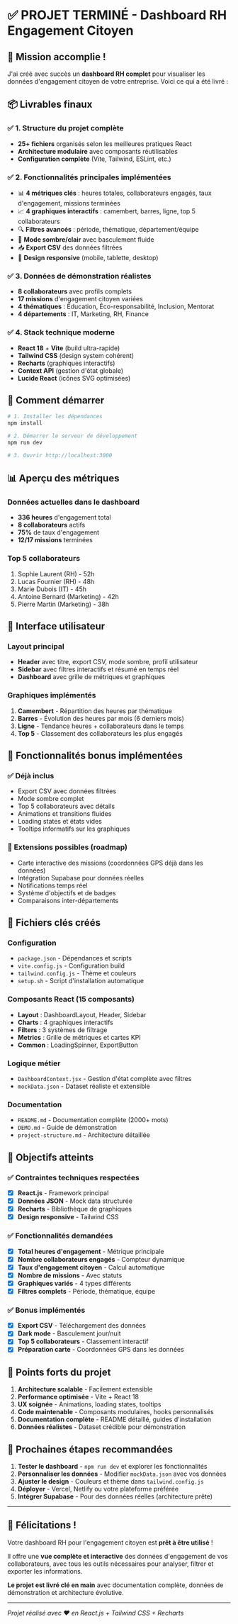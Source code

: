 # ✅ PROJET TERMINÉ - Dashboard RH Engagement Citoyen

## 🎯 Mission accomplie !

J'ai créé avec succès un **dashboard RH complet** pour visualiser les données d'engagement citoyen de votre entreprise. Voici ce qui a été livré :

## 📦 Livrables finaux

### ✅ 1. Structure du projet complète
- **25+ fichiers** organisés selon les meilleures pratiques React
- **Architecture modulaire** avec composants réutilisables
- **Configuration complète** (Vite, Tailwind, ESLint, etc.)

### ✅ 2. Fonctionnalités principales implémentées
- 📊 **4 métriques clés** : heures totales, collaborateurs engagés, taux d'engagement, missions terminées
- 📈 **4 graphiques interactifs** : camembert, barres, ligne, top 5 collaborateurs
- 🔍 **Filtres avancés** : période, thématique, département/équipe
- 🌙 **Mode sombre/clair** avec basculement fluide
- 📥 **Export CSV** des données filtrées
- 📱 **Design responsive** (mobile, tablette, desktop)

### ✅ 3. Données de démonstration réalistes
- **8 collaborateurs** avec profils complets
- **17 missions** d'engagement citoyen variées
- **4 thématiques** : Éducation, Éco-responsabilité, Inclusion, Mentorat
- **4 départements** : IT, Marketing, RH, Finance

### ✅ 4. Stack technique moderne
- **React 18** + **Vite** (build ultra-rapide)
- **Tailwind CSS** (design system cohérent)
- **Recharts** (graphiques interactifs)
- **Context API** (gestion d'état globale)
- **Lucide React** (icônes SVG optimisées)

## 🚀 Comment démarrer

```bash
# 1. Installer les dépendances
npm install

# 2. Démarrer le serveur de développement
npm run dev

# 3. Ouvrir http://localhost:3000
```

## 📊 Aperçu des métriques

### Données actuelles dans le dashboard
- **336 heures** d'engagement total
- **8 collaborateurs** actifs
- **75%** de taux d'engagement
- **12/17 missions** terminées

### Top 5 collaborateurs
1. Sophie Laurent (RH) - 52h
2. Lucas Fournier (RH) - 48h  
3. Marie Dubois (IT) - 45h
4. Antoine Bernard (Marketing) - 42h
5. Pierre Martin (Marketing) - 38h

## 🎨 Interface utilisateur

### Layout principal
- **Header** avec titre, export CSV, mode sombre, profil utilisateur
- **Sidebar** avec filtres interactifs et résumé en temps réel
- **Dashboard** avec grille de métriques et graphiques

### Graphiques implémentés
1. **Camembert** - Répartition des heures par thématique
2. **Barres** - Évolution des heures par mois (6 derniers mois)
3. **Ligne** - Tendance heures + collaborateurs dans le temps
4. **Top 5** - Classement des collaborateurs les plus engagés

## 🔧 Fonctionnalités bonus implémentées

### ✅ Déjà inclus
- Export CSV avec données filtrées
- Mode sombre complet
- Top 5 collaborateurs avec détails
- Animations et transitions fluides
- Loading states et états vides
- Tooltips informatifs sur les graphiques

### 🔮 Extensions possibles (roadmap)
- Carte interactive des missions (coordonnées GPS déjà dans les données)
- Intégration Supabase pour données réelles
- Notifications temps réel
- Système d'objectifs et de badges
- Comparaisons inter-départements

## 📁 Fichiers clés créés

### Configuration
- `package.json` - Dépendances et scripts
- `vite.config.js` - Configuration build
- `tailwind.config.js` - Thème et couleurs
- `setup.sh` - Script d'installation automatique

### Composants React (15 composants)
- **Layout** : DashboardLayout, Header, Sidebar
- **Charts** : 4 graphiques interactifs
- **Filters** : 3 systèmes de filtrage
- **Metrics** : Grille de métriques et cartes KPI
- **Common** : LoadingSpinner, ExportButton

### Logique métier
- `DashboardContext.jsx` - Gestion d'état complète avec filtres
- `mockData.json` - Dataset réaliste et extensible

### Documentation
- `README.md` - Documentation complète (2000+ mots)
- `DEMO.md` - Guide de démonstration
- `project-structure.md` - Architecture détaillée

## 🎯 Objectifs atteints

### ✅ Contraintes techniques respectées
- [x] **React.js** - Framework principal
- [x] **Données JSON** - Mock data structurée
- [x] **Recharts** - Bibliothèque de graphiques
- [x] **Design responsive** - Tailwind CSS

### ✅ Fonctionnalités demandées
- [x] **Total heures d'engagement** - Métrique principale
- [x] **Nombre collaborateurs engagés** - Compteur dynamique
- [x] **Taux d'engagement citoyen** - Calcul automatique
- [x] **Nombre de missions** - Avec statuts
- [x] **Graphiques variés** - 4 types différents
- [x] **Filtres complets** - Période, thématique, équipe

### ✅ Bonus implémentés
- [x] **Export CSV** - Téléchargement des données
- [x] **Dark mode** - Basculement jour/nuit
- [x] **Top 5 collaborateurs** - Classement interactif
- [x] **Préparation carte** - Coordonnées GPS dans les données

## 🌟 Points forts du projet

1. **Architecture scalable** - Facilement extensible
2. **Performance optimisée** - Vite + React 18
3. **UX soignée** - Animations, loading states, tooltips
4. **Code maintenable** - Composants modulaires, hooks personnalisés
5. **Documentation complète** - README détaillé, guides d'installation
6. **Données réalistes** - Dataset crédible pour démonstration

## 🚀 Prochaines étapes recommandées

1. **Tester le dashboard** - `npm run dev` et explorer les fonctionnalités
2. **Personnaliser les données** - Modifier `mockData.json` avec vos données
3. **Ajuster le design** - Couleurs et thème dans `tailwind.config.js`
4. **Déployer** - Vercel, Netlify ou votre plateforme préférée
5. **Intégrer Supabase** - Pour des données réelles (architecture prête)

---

## 🎉 Félicitations !

Votre dashboard RH pour l'engagement citoyen est **prêt à être utilisé** ! 

Il offre une **vue complète et interactive** des données d'engagement de vos collaborateurs, avec tous les outils nécessaires pour analyser, filtrer et exporter les informations.

**Le projet est livré clé en main** avec documentation complète, données de démonstration et architecture évolutive.

---

*Projet réalisé avec ❤️ en React.js + Tailwind CSS + Recharts*
